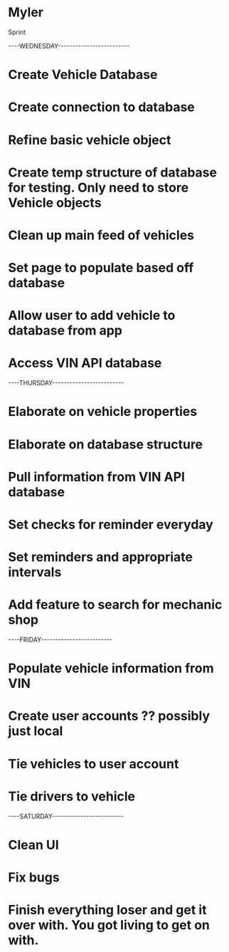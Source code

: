 # Myler

Sprint

----WEDNESDAY-------------------------
# Create Vehicle Database
# Create connection to database
# Refine basic vehicle object
# Create temp structure of database for testing. Only need to store Vehicle objects
# Clean up main feed of vehicles
# Set page to populate based off database
# Allow user to add vehicle to database from app
# Access VIN API database

----THURSDAY-------------------------
# Elaborate on vehicle properties
# Elaborate on database structure
# Pull information from VIN API database
# Set checks for reminder everyday
# Set reminders and appropriate intervals
# Add feature to search for mechanic shop

----FRIDAY-------------------------
# Populate vehicle information from VIN
# Create user accounts ?? possibly just local
# Tie vehicles to user account
# Tie drivers to vehicle

----SATURDAY-------------------------
# Clean UI
# Fix bugs
# Finish everything loser and get it over with. You got living to get on with.
